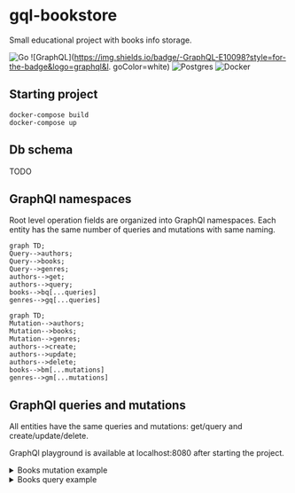 # gql-bookstore
  Small educational project with books info storage.


![Go](https://img.shields.io/badge/go-%2300ADD8.svg?style=for-the-badge&logo=go&logoColor=white)         ![GraphQL](https://img.shields.io/badge/-GraphQL-E10098?style=for-the-badge&logo=graphql&l. goColor=white)         ![Postgres](https://img.shields.io/badge/postgres-%23316192.svg?style=for-the-badge&logo=postgresql&logoColor=white)         ![Docker](https://img.shields.io/badge/docker-%230db7ed.svg?style=for-the-badge&logo=docker&logoColor=white)


## Starting project

```
docker-compose build
docker-compose up
```

## Db schema

TODO 

## GraphQl namespaces

Root level operation fields are organized into GraphQl namespaces. 
Each entity has the same number of queries and mutations with same naming.

```mermaid
graph TD;
Query-->authors;
Query-->books;
Query-->genres;
authors-->get;
authors-->query;
books-->bq[...queries]
genres-->gq[...queries]
```

```mermaid
graph TD;
Mutation-->authors;
Mutation-->books;
Mutation-->genres;
authors-->create;
authors-->update;
authors-->delete;
books-->bm[...mutations]
genres-->gm[...mutations]
```

## GraphQl queries and mutations

All entities have the same queries and mutations: get/query and create/update/delete.

GraphQl playground is available at localhost:8080 after starting the project. 
<details>

<summary>Books mutation example</summary>
**Creating book** 
*One genre and at least one author had been created already*

```
mutation{
  books {
    create(input: {
      title: "Воскресение"
      authors: [1]
      genre: 3
    }) {
      changed {
        id
        title
        authors {
          id
          lastname
          firstname
        }
        genre {
          id
        }
        createdAt
        updatedAt
      }
    }
  }
}
```

Result example
```
{
  "data": {
    "books": {
      "create": {
        "changed": {
          "id": 1,
          "title": "Воскресение",
          "authors": [
            {
              "id": 1,
              "lastname": "Толстой",
              "firstname": "Лев"
            }
          ],
          "genre": {
            "id": 3
          },
          "createdAt": "2024-05-07 11:09:31",
          "updatedAt": "2024-05-07 11:09:31"
        }
      }
    }
  }
}
```

**Updating book**

```
 mutation {
  books {
    update(input: {
      id: 2
      title: "Двенадцать стульев"
      authors: [4, 5]
      genre: 3
    }) {
      changed {
        id
        title
        authors {
          id
          lastname
          firstname
        }
        genre {
          id
          name
        }
      	createdAt
        updatedAt
      }
    }
  }
}
```

Result example
```
{
  "data": {
    "books": {
      "update": {
        "changed": {
          "id": 2,
          "title": "Двенадцать стульев",
          "authors": [
            {
              "id": 4,
              "lastname": "Ильф",
              "firstname": "Илья"
            },
            {
              "id": 5,
              "lastname": "Петров",
              "firstname": "Евгений"
            }
          ],
          "genre": {
            "id": 3,
            "name": ""
          },
          "createdAt": "2024-05-07 11:13:56",
          "updatedAt": "2024-05-07 11:15:06"
        }
      }
    }
  }
}
```

**Deleting book**
```
mutation {
  books {
    delete(input: {
      id: 3
    }) {
      changed {
        id
      }
    }
  }
}
```

Result example
```
{
  "data": {
    "books": {
      "delete": {
        "changed": {
          "id": 3
        }
      }
    }
  }
}
```
</details>

<details>

<summary>Books query example</summary>
**Get book by id** 

```
query {
  books {
    get(id: 1) {
      id
      title
      createdAt
      genre {
        id
      }
      authors {
        id
        lastname
        firstname
        createdAt
      }
    }
  }
}
```

Result example
```
{
  "data": {
    "books": {
      "get": {
        "id": 1,
        "title": "Воскресение",
        "createdAt": "2024-05-07 11:09:31",
        "genre": {
          "id": 3
        },
        "authors": [
          {
            "id": 1,
            "lastname": "Толстой",
            "firstname": "Лев",
            "createdAt": "2024-05-07 11:05:21",
          }
        ]
      }
    }
  }
}
```

**Query books with filter**

```
 query {
  books {
    query(filter: {
      sort:{
        field:"Title"
        order:"ASC"
      }
      pagination:{
        limit: 2
        page:2
      }
    }) {
      books {
        title
        authors {
          lastname
          firstname
        }
        createdAt
      }
      count
    }
  }
}
```
Result example
```
{
  "data": {
    "books": {
      "query": {
        "books": [
          {
            "title": "Золотой теленок",
            "authors": [
              {
                "lastname": "Ильф",
                "firstname": "Илья"
              },
              {
                "lastname": "Петров",
                "firstname": "Евгений"
              }
            ],
            "createdAt": "2024-05-07 11:21:42"
          },
          {
            "title": "Координаты чудес",
            "authors": [
              {
                "lastname": "Шекли",
                "firstname": "Роберт"
              }
            ],
            "createdAt": "2024-05-07 11:21:27"
          }
        ],
        "count": 5
      }
    }
  }
}
```
</details>